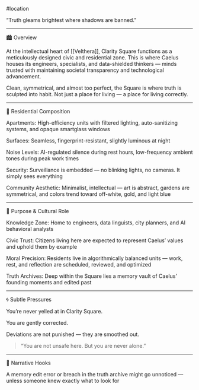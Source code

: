 #location 

“Truth gleams brightest where shadows are banned.”




---

🏙️ Overview

At the intellectual heart of [[Velthera]], Clarity Square functions as a meticulously designed civic and residential zone. This is where Caelus houses its engineers, specialists, and data-shielded thinkers — minds trusted with maintaining societal transparency and technological advancement.

Clean, symmetrical, and almost too perfect, the Square is where truth is sculpted into habit. Not just a place for living — a place for living correctly.


---

🏢 Residential Composition

Apartments: High-efficiency units with filtered lighting, auto-sanitizing systems, and opaque smartglass windows

Surfaces: Seamless, fingerprint-resistant, slightly luminous at night

Noise Levels: AI-regulated silence during rest hours, low-frequency ambient tones during peak work times

Security: Surveillance is embedded — no blinking lights, no cameras. It simply sees everything

Community Aesthetic: Minimalist, intellectual — art is abstract, gardens are symmetrical, and colors trend toward off-white, gold, and light blue



---

🧠 Purpose & Cultural Role

Knowledge Zone: Home to engineers, data linguists, city planners, and AI behavioral analysts

Civic Trust: Citizens living here are expected to represent Caelus’ values and uphold them by example

Moral Precision: Residents live in algorithmically balanced units — work, rest, and reflection are scheduled, reviewed, and optimized

Truth Archives: Deep within the Square lies a memory vault of Caelus’ founding moments and edited past



---

🌀 Subtle Pressures

You’re never yelled at in Clarity Square.

You are gently corrected.

Deviations are not punished — they are smoothed out.


> “You are not unsafe here. But you are never alone.”




---

🔗 Narrative Hooks

A memory edit error or breach in the truth archive might go unnoticed — unless someone knew exactly what to look for